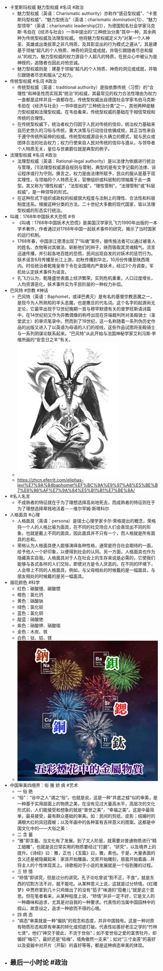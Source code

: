 - 卡里斯玛权威 魅力型权威 #名词 #政治
	- 魅力型权威（英语：Charismatic authority）亦称作“感召型权威”、“卡里斯玛型权威”、“魅力型统治”（英语：charismatic domination[1]）、“魅力型领导”（英语：charismatic leadership[2]），为德国知名社会学家马克斯·韦伯在《经济与社会》一书中提出的“三种统治分类”其中一种，其余两种为传统型权威及法理型权威。 他将魅力型权威定义为“对某一个人神圣、英雄或出类拔萃之非凡特质，及其彰显出的行为模式之遵从”。其是建基于领袖“超凡的个人特质、神奇的洞见或成就，并吸引跟随者尽忠和服从”的权力。魅力型权威的权力源自个人超凡的特质，在民众心中被认为是神授的，追随者也因此对他忠诚。
	- 魅力型权威则是：建基于领袖“超凡的个人特质、神奇的洞见或成就，并吸引跟随者尽忠和服从”之权力。
- 传统型权威 #名词 #政治
	- 传统型权威（英语：traditional authority）是指依靠传统（习惯）的“合理性”和神圣性而实现其“统治”的权威，其最常见的权力合法性理由为权力一直都是这样并且一直都存在。传统型权威出自德国社会学家韦伯马克斯·韦伯在《经济与社会》一书中提出的“三种统治分类”之一，其他两种是魅力型权威和法理型权威。在韦伯看来，传统型权威的基础在于相信常规和传统的合理性。
	- 在传统型权威下，统治者权力归因于人民对传统的信仰，统治权力基础来自历史悠久的习俗与传统，重大决策与行动往往依循成规，其正当性来自于遵守传统所延伸的权威。传统型权威源自长久确立的模式，赋与民众或团体合法的社会权力；权力行使来自人民对传统的信仰与遵从，与领导者个人特质无关，皇位与世袭爵位就是典型的例子。
- 法理型权威 #名词 #政治
	- 法理型权威（英语：Rational-legal authority）是以法律为依据进行统治与管理，[1]法理型权威源自规则与管制，典型的是有文字记载的法律、诉讼程序或行为守则。换言之，权力是由法律所赋予，民众的服从是基于现实理性，与领袖的个人特质无关，官僚组织或科层制的领袖属于此一类型。其又称为“理性权威”，“法型权威”，“理性管制”，“法理管制”或“科层权威”，是一种领导的形式。
	- 在这种形式下组织或政权的权威很大程度与法制上的理性、合法性和科层制度连系。根据这种分类的方法，二十世纪大多数的现代国家，皆以法理型权威的形态实行统治。
- 叫魂：1768年中国妖术大恐慌 #书
	- 《叫魂：1768年中国妖术大恐慌》是美国汉学家孔飞力1990年出版的一本学术著作，作者通过对1768年中国一起妖术事件的研究，揭示了当时国家的运行机制。
	- 1768年春，中国浙江德清出现了“叫魂”案件，据传施法者可以通过被害人的姓名、衣物等对其做法，斩断他们的辫子，继而吸取其灵魂精气。流言迅速传播，并引起各地百姓的恐慌，民间出现自发的对妖术的惩罚行为。妖术谣言6月传播至长江上游，初秋传播到华北，10月份传播至陕西境内。时任统治者乾隆皇帝下令在全国境内严查妖术，经过3个月调查，军机处认定妖术事件为谣言。
	- 孔飞力认为，乾隆盛世表面上经济繁荣，实则危机重重，人口过度增长，人均资源恶化，妖术事件实为平民阶层的一种权力补偿。
- 巴风特 #宗教 #神话
	- 巴风特（英语：Baphomet，或译巴弗灭）是有名的基督宗教恶魔之一，是现今为人所熟知的羊头恶魔，也是撒旦的代名词。这个名字的起源尚无定论，它最早出现于12世纪晚期一首与穆罕默德有关的普罗旺斯语诗篇中，在14世纪初又作为异教偶像的称呼出现在异端裁判所对圣殿骑士（圣堂武士）的审讯笔录中。然而到了19世纪，这一名称随着一系列伪历史作品的出版又进入了以英语为母语的人们的视线，这些作品试图将圣殿骑士与一系列阴谋论联系起来。“巴风特”从此开始与法国神秘学家艾利冯斯·李维所画的“安息日之羊”有关。
	- ![image.png](../assets/image_1663122548392_0.png)
	- https://zhcn.eferrit.com/eliphas-levi%E7%9A%84baphomet%EF%BC%9A%E9%97%A8%E5%BE%B7%E6%96%AF%E7%9A%84%E5%B1%B1%E7%BE%8A/
- #名人名言
	- 不成熟者的特征就在于为了理想选择高尚地死去，而成熟者的特征则在于为了理想选择卑贱地活着－－维尔罕姆·斯塔科尔
- 人格面具 #心理
	- 人格面具（英语：persona）是瑞士心理学家卡尔·荣格提出的概念，荣格将一个人的人格比喻为面具，在不同的社交场合人们会表现出不同的形象，也就是戴上不同的面具，因此面具并不只有一个，而人格就是所有面具的总和。
	- 荣格认为人格面具使人能够演绎各种性格，通常是符合社会期待的一面，给予他人一个好印象，以便得到社会的认同。另一方面，人格面具也作为隐藏真实自我。人格面具对于人在社会上的生存来说是必需的，它使我们能够与各式各样的人们交际，即使对方是令人厌恶的。在不同的环境下，人会带上不同的人格面具，例如，与父母相处的时候戴的是一幅面具，与朋友相处的时候戴的是另一幅面具。
- 烟花颜色 #科学
	- 红色：碳酸锂、碳酸锶
	- 橙色：氯化钙
	- 黄色：硝酸钠
	- 绿色：氯化钡
	- 蓝色：氯化铜
	- 靛蓝：硝酸铯
	- 紫色：硝酸钾、硝酸铷
	- 金色：木炭、铁
	- 白色：钛、铝、镁
	- ![image.png](../assets/image_1663123061103_0.png)
- 中国审美四境界：俗 雅 娇 病 #艺术
	- 一 俗 艳
	- “俗”：“谷中之人”谓之“俗”。也就是说，这是一种“井底之蛙”似的审美，是一种基于实用层面上的物质之美，在没有见过大量高水平，高层次的文化形式前，人们能接受和想象的就是“普世之美”，“幸福之美”。这是中最简单，最易接受，最有群众基础的审美。如：民间的剪纸，皮影；结婚时的满眼大红的凤冠霞帔；以及年画中的各种富有吉祥意义的图案。这都是中国文化中的——大俗之美：
	- 二 含 蓄
	- “雅”即含蓄。当文化有了发展，到了文人阶层，就需要对普通物质进行“精工细雕”，也就是说日常实用的物质要经过“打磨”，“研究”，以及境界上的提升。《诗经》曰：雅，正也；《玉篇》曰，雅，素也。于是，大量表面的含义还是被隐藏起来：家具开始雕画，文房开始雕刻，扇面开始着画…并将主人的个性体现其上。诗歌相对于小说的发展就是一个俗到雅的过程。
	- 三 矫 情
	- “矫情”即讲究，但是过分的讲究。孔子论吃曾说“割不正，不食”，就是东西的切割方法不对，就不能吃。从某种意义上说，这就是过分矫情。《红楼梦》中贾府拿到几十只鸡做出了的没有“茄子”味道的“茄鲞儿”就是这个意思。但在笔者看来，从某种程度上说，“矫情”并非一定不好，它是文人的一种趣味和追求，尤其是对自我的一种要求。代表性的当属中国园林中的假山，故意设之，追求一种欲而不得的心境。
	- 四 病 态
	- “病态”审美就是一种“偏执”的观念和态度，并非中国独有。这是一种对原有物质形态和原有审美的转化或彻底打破。代表性如善好老庄之学的“竹林七贤”，他们“神交于彼此，不流于世俗”；如不爱世俗之爱的富贵牡丹，却偏好“梅花”，最好还是“枯梅”，墙角傲然一支来”；如对“三寸金莲”的喜好以及瓷器中对开片（开裂）的喜好等等，都是这种病态审美的体现。
- 最后一小时论 #政治
	-